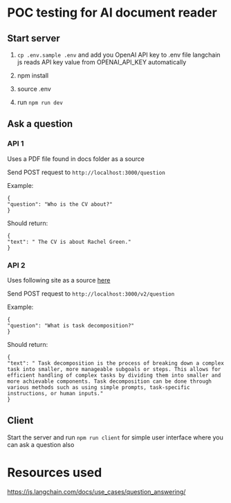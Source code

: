 # POC testing for AI document reader

## Start server

1. `cp .env.sample .env` and add you OpenAI API key to .env file langchain js reads API key value from OPENAI_API_KEY automatically

2. npm install

3. source .env

4. run `npm run dev`

## Ask a question

### API 1

Uses a PDF file found in docs folder as a source

Send POST request to `http://localhost:3000/question`

Example:

```
{
"question": "Who is the CV about?"
}
```

Should return:

```
{
"text": " The CV is about Rachel Green."
}
```

### API 2

Uses following site as a source [here](https://lilianweng.github.io/posts/2023-06-23-agent/)

Send POST request to `http://localhost:3000/v2/question`

Example:

```
{
"question": "What is task decomposition?"
}
```

Should return:

```
{
"text": " Task decomposition is the process of breaking down a complex task into smaller, more manageable subgoals or steps. This allows for efficient handling of complex tasks by dividing them into smaller and more achievable components. Task decomposition can be done through various methods such as using simple prompts, task-specific instructions, or human inputs."
}
```

## Client

Start the server and run `npm run client` for simple user interface where you can ask a question also

# Resources used

https://js.langchain.com/docs/use_cases/question_answering/
